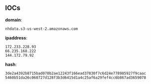 
## IOCs

__domain__:

```text
nhdata.s3-us-west-2.amazonaws.com
```
__ipaddress__:

```text
172.233.228.93
66.235.168.222
144.172.79.92
```
__hash__:

```text
3de2a4392b8715bad070b2ae12243f166ead37830f7c6d24e778985927f9caac
5460b51da26c060727d128f3b3d6415d1a4c25af6a29fef4cc6b867ad3659078
```